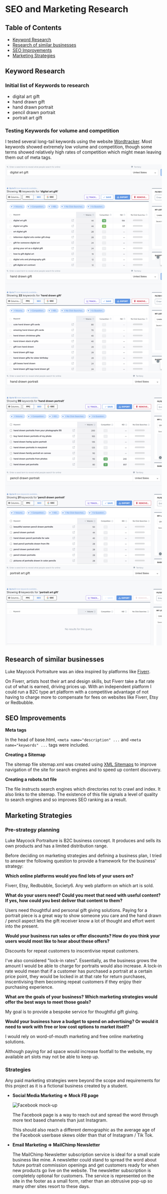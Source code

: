 # SEO and Marketing Research

## Table of Contents

- [Keyword Research](#keyword-research)
- [Research of similar businesses](#research-of-similar-businesses)
- [SEO Improvements](#seo-improvements)
- [Marketing Strategies](#marketing-strategies)


## Keyword Research

### Initial list of Keywords to research

- digital art gift
- hand drawn gift
- hand drawn portrait
- pencil drawn portrait
- portrait art gift

### Testing Keywords for volume and competition

I tested several long-tail keywords using the website [Wordtracker](https://www.wordtracker.com/).
Most keywords showed extremely low volume and competition, though some terms showed relatively high rates of competition which might mean leaving them out of meta tags.

![digital art gift](media/readme/seo/digital-art-gift.png)
![hand drawn gift](media/readme/seo/hand-drawn-gift-seo.png)
![hand drawn portrait](media/readme/seo/hand-drawn-portrait-seo.png)
![pencil drawn portrait](media/readme/seo/pencil-drawn-portrait-seo.png)
![portrait art gift](media/readme/seo/portrait-art-gift-seo.png)


## Research of similar businesses

Luke Maycock Portraiture was an idea inspired by platforms like [Fiverr](https://www.fiverr.com/categories/graphics-design).

On Fiverr, artists host their art and design skills, but Fiverr take a flat rate cut of what is earned, driving prices up. With an independent platform I could run a B2C type art platform with a competitive advantage of not having to charge more to compensate for fees on websites like Fiverr, Etsy or Redbubble.


## SEO Improvements

**Meta tags**

In the head of base.html, ``<meta name="description" ...`` and ``<meta name="keywords" ...`` tags were included. 

**Creating a Sitemap**

The sitemap file sitemap.xml was created using [XML Sitemaps](https://www.xml-sitemaps.com/) to improve navigation of the site for search engines and to speed up content discovery.

**Creating a robots.txt file**

The file instructs search engines which directories not to crawl and index. It also links to the sitemap.
The existence of this file signals a level of quality to search engines and so improves SEO ranking as a result.


## Marketing Strategies

### Pre-strategy planning

Luke Maycock Portraiture is B2C business concept. It produces and sells its own products and has a limited distribution range.

Before deciding on marketing strategies and defining a business plan, I tried to answer the following question to provide a framework for the business' strategy:

**Which online platforms would you find lots of your users on?**

Fiverr, Etsy, Redbubble, Society6. Any web platform on which art is sold.

**What do your users need? Could you meet that need with useful content? If yes, how could you best deliver that content to them?**

Users need thoughtful and personal gift giving solutions. Paying for a portrait piece is a great way to show someone you care and the hand drawn / pencil aspect lets the gift receiver know a lot of thought and effort went into the present.

**Would your business run sales or offer discounts? How do you think your users would most like to hear about these offers?**

Discounts for repeat customers to inscentivise repeat customers.

I've also considered "lock-in rates". Essentially, as the business grows the amount I would be able to charge for portraits would also increase. A lock-in rate would mean that if a customer has purchased a portrait at a certain price point, they would be locked in at that rate for return purchases, inscentivising them becoming repeat customers if they enjjoy their purchasing experience.

**What are the goals of your business? Which marketing strategies would offer the best ways to meet those goals?**

My goal is to provide a bespoke service for thoughtful gift giving.

**Would your business have a budget to spend on advertising? Or would it need to work with free or low cost options to market itself?**

I would rely on word-of-mouth marketing and free online marketing solutions.

Although paying for ad space would increase footfall to the website, my available art slots may not be able to keep up.

### Strategies

Any paid marketing strategies were beyond the scope and requirements for this project as it is a fictional business created by a student.

- **Social Media Marketing => Mock FB page**

    ![Facebook mock-up](/workspace/luke-maycock-portraiture/media/facebook-mockup.webp)

    The Facebook page is a way to reach out and spread the word through more text based channels than just Instagram.

    This should also reach a different demographic as the average age of the Facebook userbase skews older than that of Instagram / Tik Tok.

- **Email Marketing => MailChimp Newsletter**

    The MailChimp Newsletter subscription service is ideal for a small scale business like mine.
    A newsletter could stand to spread the word about future portrait commission openings and get customers ready for when new products go live on the website.
    The newsletter subscription is completely optional for customers. The service is represented on the site in the footer as a small form, rather than an obtrusive pop-up so many other sites resort to these days.
